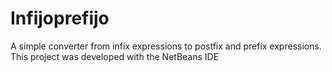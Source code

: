# Infijoprefijo
A simple converter from infix expressions to postfix and prefix expressions. This project was developed with the NetBeans IDE
